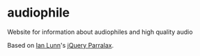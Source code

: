 audiophile
==========

Website for information about audiophiles and high quality audio

Based on [Ian Lunn](http://www.ianlunn.co.uk/)'s [jQuery Parralax](https://github.com/IanLunn/jQuery-Parallax).
